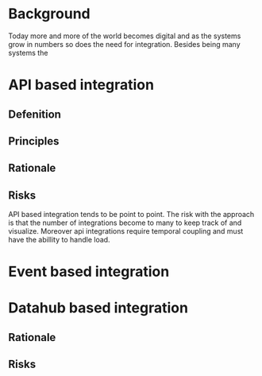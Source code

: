 # Background
Today more and more of the world becomes digital and as the systems grow in numbers so does the need for integration.
Besides being many systems the
# API based integration

## Defenition

## Principles

## Rationale

## Risks
API based integration tends to be point to point. The risk with the approach is that the number of integrations become to many to keep track of and visualize. Moreover api integrations require temporal coupling and must have the abillity to handle load.

# Event based integration

# Datahub based integration

## Rationale

## Risks